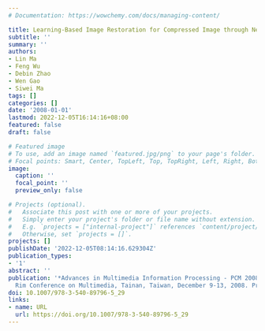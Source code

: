 ```yaml
---
# Documentation: https://wowchemy.com/docs/managing-content/

title: Learning-Based Image Restoration for Compressed Image through Neighboring Embedding
subtitle: ''
summary: ''
authors:
- Lin Ma
- Feng Wu
- Debin Zhao
- Wen Gao
- Siwei Ma
tags: []
categories: []
date: '2008-01-01'
lastmod: 2022-12-05T16:14:16+08:00
featured: false
draft: false

# Featured image
# To use, add an image named `featured.jpg/png` to your page's folder.
# Focal points: Smart, Center, TopLeft, Top, TopRight, Left, Right, BottomLeft, Bottom, BottomRight.
image:
  caption: ''
  focal_point: ''
  preview_only: false

# Projects (optional).
#   Associate this post with one or more of your projects.
#   Simply enter your project's folder or file name without extension.
#   E.g. `projects = ["internal-project"]` references `content/project/deep-learning/index.md`.
#   Otherwise, set `projects = []`.
projects: []
publishDate: '2022-12-05T08:14:16.629304Z'
publication_types:
- '1'
abstract: ''
publication: '*Advances in Multimedia Information Processing - PCM 2008, 9th Pacific
  Rim Conference on Multimedia, Tainan, Taiwan, December 9-13, 2008. Proceedings*'
doi: 10.1007/978-3-540-89796-5_29
links:
- name: URL
  url: https://doi.org/10.1007/978-3-540-89796-5_29
---
```

